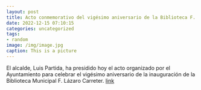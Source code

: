 ```yaml
---
layout: post
title: Acto conmemorativo del vigésimo aniversario de la Biblioteca F. Lázaro Carreter
date: 2022-12-15 07:10:15
categories: uncategorized
tags:
- random
image: /img/image.jpg
caption: This is a picture
---
```

El alcalde, Luis Partida, ha presidido hoy el acto organizado por el Ayuntamiento para celebrar el vigésimo aniversario de la inauguración de la Biblioteca Municipal F. Lázaro Carreter.   [link](https://www.ayto-villacanada.es/noticias/acto-conmemorativo-del-vigesimo-aniversario-de-la-biblioteca-f-lazaro-carreter/)
